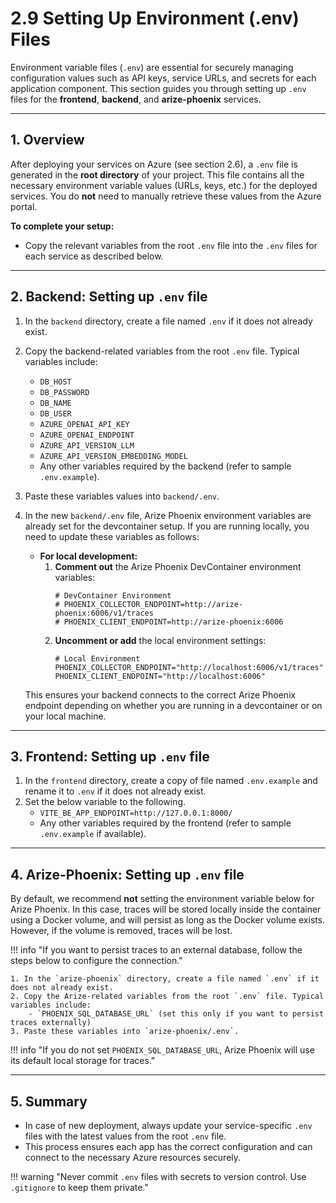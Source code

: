# 2.9 Setting Up Environment (.env) Files

Environment variable files (`.env`) are essential for securely managing configuration values such as API keys, service URLs, and secrets for each application component. This section guides you through setting up `.env` files for the **frontend**, **backend**, and **arize-phoenix** services.

---

## 1. Overview

After deploying your services on Azure (see section 2.6), a `.env` file is generated in the **root directory** of your project. This file contains all the necessary environment variable values (URLs, keys, etc.) for the deployed services. You do **not** need to manually retrieve these values from the Azure portal.

**To complete your setup:**
- Copy the relevant variables from the root `.env` file into the `.env` files for each service as described below.

---

## 2. Backend: Setting up `.env` file

1. In the `backend` directory, create a file named `.env` if it does not already exist.
2. Copy the backend-related variables from the root `.env` file. Typical variables include:
    - `DB_HOST`
    - `DB_PASSWORD`
    - `DB_NAME`
    - `DB_USER`
    - `AZURE_OPENAI_API_KEY`
    - `AZURE_OPENAI_ENDPOINT`
    - `AZURE_API_VERSION_LLM`
    - `AZURE_API_VERSION_EMBEDDING_MODEL`
    - Any other variables required by the backend (refer to sample `.env.example`).
3. Paste these variables values into `backend/.env`.
4. In the new `backend/.env` file, Arize Phoenix environment variables are already set for the devcontainer setup. If you are running locally, you need to update these variables as follows:

    - **For local development:**
      1. **Comment out** the Arize Phoenix DevContainer environment variables:
         ```env
         # DevContainer Environment
         # PHOENIX_COLLECTOR_ENDPOINT=http://arize-phoenix:6006/v1/traces
         # PHOENIX_CLIENT_ENDPOINT=http://arize-phoenix:6006
         ```
      2. **Uncomment or add** the local environment settings:
         ```env
         # Local Environment
         PHOENIX_COLLECTOR_ENDPOINT="http://localhost:6006/v1/traces"
         PHOENIX_CLIENT_ENDPOINT="http://localhost:6006"
         ```

    This ensures your backend connects to the correct Arize Phoenix endpoint depending on whether you are running in a devcontainer or on your local machine.

---

## 3. Frontend: Setting up `.env` file

1. In the `frontend` directory, create a copy of file named `.env.example` and rename it to `.env` if it does not already exist.
2. Set the below variable to the following.
    - `VITE_BE_APP_ENDPOINT=http://127.0.0.1:8000/`
    - Any other variables required by the frontend (refer to sample `.env.example` if available).

---

## 4. Arize-Phoenix: Setting up `.env` file

By default, we recommend **not** setting the environment variable below for Arize Phoenix. In this case, traces will be stored locally inside the container using a Docker volume, and will persist as long as the Docker volume exists. However, if the volume is removed, traces will be lost. 

!!! info "If you want to persist traces to an external database, follow the steps below to configure the connection."

    1. In the `arize-phoenix` directory, create a file named `.env` if it does not already exist.
    2. Copy the Arize-related variables from the root `.env` file. Typical variables include:
        - `PHOENIX_SQL_DATABASE_URL` (set this only if you want to persist traces externally)
    3. Paste these variables into `arize-phoenix/.env`.

!!! info "If you do not set `PHOENIX_SQL_DATABASE_URL`, Arize Phoenix will use its default local storage for traces."

---

## 5. Summary

- In case of new deployment, always update your service-specific `.env` files with the latest values from the root `.env` file.
- This process ensures each app has the correct configuration and can connect to the necessary Azure resources securely.

!!! warning "Never commit `.env` files with secrets to version control. Use `.gitignore` to keep them private."
